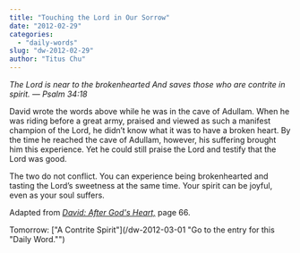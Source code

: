```yaml
---
title: "Touching the Lord in Our Sorrow"
date: "2012-02-29"
categories: 
  - "daily-words"
slug: "dw-2012-02-29"
author: "Titus Chu"
---
```


_The Lord is near to the brokenhearted And saves those who are contrite in spirit. — Psalm 34:18_

David wrote the words above while he was in the cave of Adullam. When he was riding before a great army, praised and viewed as such a manifest champion of the Lord, he didn’t know what it was to have a broken heart. By the time he reached the cave of Adullam, however, his suffering brought him this experience. Yet he could still praise the Lord and testify that the Lord was good.

The two do not conflict. You can experience being brokenhearted and tasting the Lord’s sweetness at the same time. Your spirit can be joyful, even as your soul suffers.

Adapted from _[David: After God's Heart,](/book-david "Go to the listing for this book.")_ page 66.

Tomorrow: ["A Contrite Spirit"](/dw-2012-03-01 "Go to the entry for this "Daily Word."")
